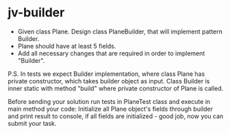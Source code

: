 # jv-builder

- Given class Plane. Design class PlaneBuilder, that will implement pattern Builder.
- Plane should have at least 5 fields.
- Add all necessary changes that are required in order to implement "Builder".

P.S.
In tests we expect Builder implementation, where class Plane has private constructor, which takes builder object as input.
Class Builder is inner static with method "build" where private constructor of Plane is called.

Before sending your solution run tests in PlaneTest class and execute in main method your code:
Initialize all Plane object's fields through builder and print result to console, if 
all fields are initialized - good job, now you can submit your task.
